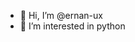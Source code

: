 - 👋 Hi, I’m @ernan-ux
- 👀 I’m interested in python


<!---
ernan-ux/ernan-ux is a ✨ special ✨ repository because its `README.md` (this file) appears on your GitHub profile.
You can click the Preview link to take a look at your changes.
--->
